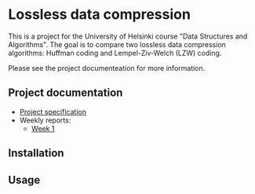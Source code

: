 # Lossless data compression

This is a project for the University of Helsinki course "Data Structures and Algorithms". The goal is to compare two lossless data compression algorithms: Huffman coding and Lempel-Ziv-Welch (LZW) coding.

Please see the project documenteation for more information.

## Project documentation

- [Project specification](documentation/project-specification.md)
- Weekly reports:
  - [Week 1](documentation/weekly-report-1.md)

## Installation

## Usage

